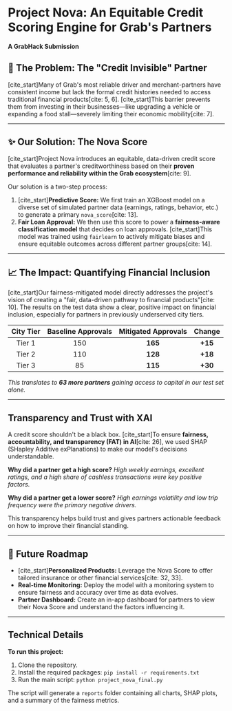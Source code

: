 # Project Nova: An Equitable Credit Scoring Engine for Grab's Partners

**A GrabHack Submission**

## 🎯 The Problem: The "Credit Invisible" Partner

[cite_start]Many of Grab's most reliable driver and merchant-partners have consistent income but lack the formal credit histories needed to access traditional financial products[cite: 5, 6]. [cite_start]This barrier prevents them from investing in their businesses—like upgrading a vehicle or expanding a food stall—severely limiting their economic mobility[cite: 7].

---

## ✨ Our Solution: The Nova Score

[cite_start]Project Nova introduces an equitable, data-driven credit score that evaluates a partner's creditworthiness based on their **proven performance and reliability within the Grab ecosystem**[cite: 9].

Our solution is a two-step process:
1.  [cite_start]**Predictive Score:** We first train an XGBoost model on a diverse set of simulated partner data (earnings, ratings, behavior, etc.) to generate a primary `nova_score`[cite: 13].
2.  **Fair Loan Approval:** We then use this score to power a **fairness-aware classification model** that decides on loan approvals. [cite_start]This model was trained using `fairlearn` to actively mitigate biases and ensure equitable outcomes across different partner groups[cite: 14].



---

## 📈 The Impact: Quantifying Financial Inclusion

[cite_start]Our fairness-mitigated model directly addresses the project's vision of creating a "fair, data-driven pathway to financial products"[cite: 10]. The results on the test data show a clear, positive impact on financial inclusion, especially for partners in previously underserved city tiers.

| City Tier | Baseline Approvals | **Mitigated Approvals** | Change |
| :-------: | :----------------: | :--------------------: | :----: |
|   Tier 1    |        150         |          **165** | **+15** |
|   Tier 2    |        110         |          **128** | **+18** |
|   Tier 3    |         85         |          **115** | **+30** |

*This translates to **63 more partners** gaining access to capital in our test set alone.*

---

## Transparency and Trust with XAI

A credit score shouldn't be a black box. [cite_start]To ensure **fairness, accountability, and transparency (FAT) in AI**[cite: 26], we used SHAP (SHapley Additive exPlanations) to make our model's decisions understandable.

**Why did a partner get a high score?**
*High weekly earnings, excellent ratings, and a high share of cashless transactions were key positive factors.*


**Why did a partner get a lower score?**
*High earnings volatility and low trip frequency were the primary negative drivers.*


This transparency helps build trust and gives partners actionable feedback on how to improve their financial standing.

---

## 🚀 Future Roadmap

* [cite_start]**Personalized Products:** Leverage the Nova Score to offer tailored insurance or other financial services[cite: 32, 33].
* **Real-time Monitoring:** Deploy the model with a monitoring system to ensure fairness and accuracy over time as data evolves.
* **Partner Dashboard:** Create an in-app dashboard for partners to view their Nova Score and understand the factors influencing it.

---

## Technical Details

**To run this project:**
1.  Clone the repository.
2.  Install the required packages: `pip install -r requirements.txt`
3.  Run the main script: `python project_nova_final.py`

The script will generate a `reports` folder containing all charts, SHAP plots, and a summary of the fairness metrics.